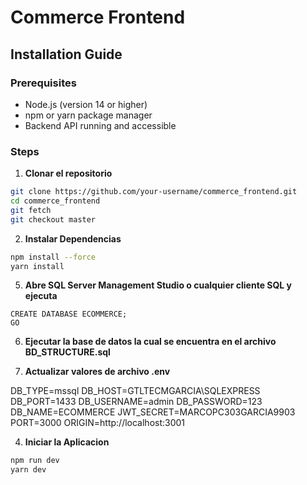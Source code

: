 # Commerce Frontend

## Installation Guide

### Prerequisites

- Node.js (version 14 or higher)
- npm or yarn package manager
- Backend API running and accessible

### Steps

1. **Clonar el repositorio**

```bash
git clone https://github.com/your-username/commerce_frontend.git
cd commerce_frontend
git fetch
git checkout master
```
2. **Instalar Dependencias**

```bash
npm install --force
yarn install
```

5. **Abre SQL Server Management Studio o cualquier cliente SQL y ejecuta**

```code
CREATE DATABASE ECOMMERCE;
GO
```

6. **Ejecutar la base de datos la cual se encuentra en el archivo BD_STRUCTURE.sql**

7. **Actualizar valores de archivo .env**

DB_TYPE=mssql
DB_HOST=GTLTECMGARCIA\\SQLEXPRESS
DB_PORT=1433
DB_USERNAME=admin
DB_PASSWORD=123
DB_NAME=ECOMMERCE
JWT_SECRET=MARCOPC303GARCIA9903
PORT=3000
ORIGIN=http://localhost:3001


4. **Iniciar la Aplicacion**
```bash
npm run dev
yarn dev
```



